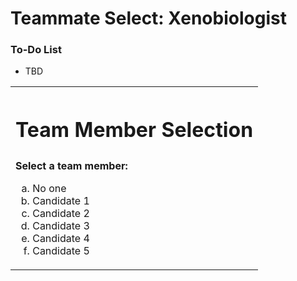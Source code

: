 # Teammate Select: Xenobiologist

<div class="aside">
<h3>To-Do List</h3>
<ul>
  <li>TBD</li>
</ul>
</div>



<table style="border:none !important">

<tr><th style="border:none !important"><h1>Team Member Selection</h1></th></tr>
<tr><td>
<strong>Select a team member: </strong>
<ol type="a">
<li>No one</li>
<li>Candidate 1</li>
<li>Candidate 2</li>
<li>Candidate 3</li>
<li>Candidate 4</li>
<li>Candidate 5</li>

</ol>
</td></tr>

</table>